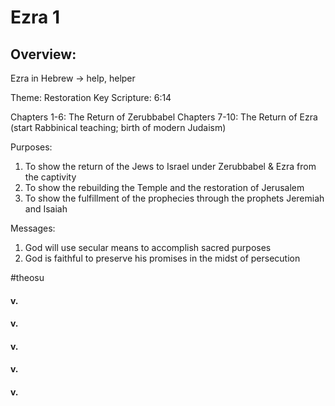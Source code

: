# Ezra 1

## Overview:
Ezra in Hebrew → help, helper

Theme: Restoration
Key Scripture: 6:14

Chapters 1-6: The Return of Zerubbabel
Chapters 7-10: The Return of Ezra (start Rabbinical teaching; birth of modern Judaism)

Purposes:
1. To show the return of the Jews to Israel under Zerubbabel & Ezra from the captivity
2. To show the rebuilding the Temple and the restoration of Jerusalem
3. To show the fulfillment of the prophecies through the prophets Jeremiah and Isaiah

Messages:
1. God will use secular means to accomplish sacred purposes
2. God is faithful to preserve his promises in the midst of persecution


#theosu

#### v.
>

#### v.
>

#### v.
>

#### v.
>

#### v.
>

